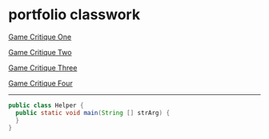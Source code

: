 # portfolio classwork

[Game Critique One](critique_one.md)

[Game Critique Two](critique_two.md)

[Game Critique Three](critique_three.md)

[Game Critique Four](critique_four.md)


---

```java
public class Helper {
  public static void main(String [] strArg) {
  }
}
```
